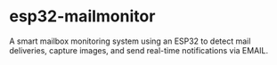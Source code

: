 # esp32-mailmonitor
A smart mailbox monitoring system using an ESP32 to detect mail deliveries, capture images, and send real-time notifications via EMAIL.
